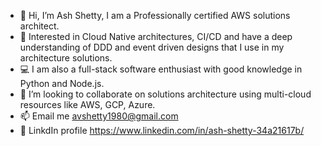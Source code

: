 - 👋 Hi, I’m Ash Shetty, I am a Professionally certified AWS solutions architect.
- 👀 Interested in Cloud Native architectures, CI/CD and have a deep understanding of DDD and event driven designs that I use in my architecture solutions. 
- :computer: I am also a full-stack software enthusiast with good knowledge in Python and Node.js.
- 💞️ I’m looking to collaborate on solutions architecture using multi-cloud resources like AWS, GCP, Azure.
- 📫 Email me avshetty1980@gmail.com
- :house_with_garden: LinkdIn profile https://www.linkedin.com/in/ash-shetty-34a21617b/

<!---
avshetty1980/avshetty1980 is a ✨ special ✨ repository because its `README.md` (this file) appears on your GitHub profile.
You can click the Preview link to take a look at your changes.
--->
